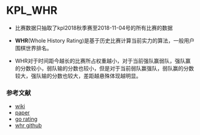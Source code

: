 # KPL_WHR



- 比赛数据只抽取了kpl2018秋季赛至2018-11-04号的所有比赛的数据

- __WHR__(Whole History Rating)是基于历史比赛计算当前实力的算法，一般用户围棋世界排名。

- WHR对于时间距今越长的比赛所占权重越小，对于当前强队赢弱队，强队赢的分数较小，弱队输的分数也较小，但是对于当前弱队赢强队，弱队赢的分数较大，强队输的分数也较大，差距越悬殊体现越明显。


### 参考文献

- [wiki](https://en.wikipedia.org/wiki/Go_ranks_and_ratings)
- [paper](https://www.remi-coulom.fr/WHR/WHR.pdf)
- [go rating](https://www.goratings.org/en/)
- [whr github](https://github.com/pfmonville/whole_history_rating)